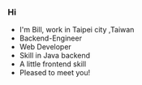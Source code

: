 ### Hi 
- I'm Bill, work in Taipei city ,Taiwan
- Backend-Engineer
- Web Developer
- Skill in Java backend
- A little frontend skill
- Pleased to meet you!
